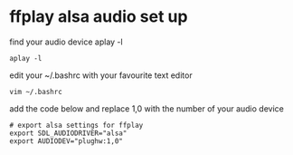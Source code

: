 # ffplay alsa audio set up

find your audio device aplay -l

	aplay -l


edit your ~/.bashrc with your favourite text editor

	vim ~/.bashrc


add the code below and replace 1,0 with the number of your audio device

	# export alsa settings for ffplay
	export SDL_AUDIODRIVER="alsa"
	export AUDIODEV="plughw:1,0"